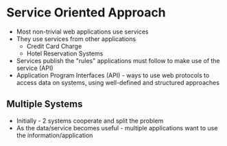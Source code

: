 # Service Oriented Approach

- Most non-trivial web applications use services
- They use services from other applications
    - Credit Card Charge
    - Hotel Reservation Systems
- Services publish the "rules" applications must follow to make use of the service (API)
- Application Program Interfaces (API) - ways to use web protocols to access data on systems, using well-defined and structured approaches

## Multiple Systems

- Initially - 2 systems cooperate and split the problem
- As the data/service becomes useful - multiple applications want to use the information/application